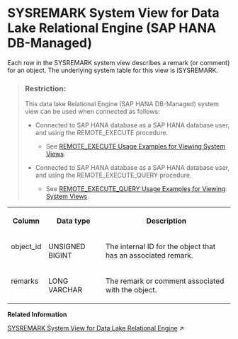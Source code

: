 <!-- loio7b03435105ce4359a93864a0d3feec43 -->

# SYSREMARK System View for Data Lake Relational Engine \(SAP HANA DB-Managed\)

Each row in the SYSREMARK system view describes a remark \(or comment\) for an object. The underlying system table for this view is ISYSREMARK.



> ### Restriction:  
> This data lake Relational Engine \(SAP HANA DB-Managed\) system view can be used when connected as follows:
> 
> -   Connected to SAP HANA database as a SAP HANA database user, and using the REMOTE\_EXECUTE procedure.
> 
>     -   See [REMOTE\_EXECUTE Usage Examples for Viewing System Views](remote-execute-usage-examples-for-viewing-system-views-8b235c7.md).
> 
> -   Connected to SAP HANA database as a SAP HANA database user, and using the REMOTE\_EXECUTE\_QUERY procedure.
> 
>     -   See [REMOTE\_EXECUTE\_QUERY Usage Examples for Viewing System Views](remote-execute-query-usage-examples-for-viewing-system-views-ada51c0.md).




<table>
<tr>
<th valign="top">

Column



</th>
<th valign="top">

Data type



</th>
<th valign="top">

Description



</th>
</tr>
<tr>
<td valign="top">

object\_id



</td>
<td valign="top">

UNSIGNED BIGINT



</td>
<td valign="top">

The internal ID for the object that has an associated remark.



</td>
</tr>
<tr>
<td valign="top">

remarks



</td>
<td valign="top">

LONG VARCHAR



</td>
<td valign="top">

The remark or comment associated with the object.



</td>
</tr>
</table>

**Related Information**  


[SYSREMARK System View for Data Lake Relational Engine](https://help.sap.com/viewer/19b3964099384f178ad08f2d348232a9/2023_1_QRC/en-US/3be9c0156c5f1014b7d8d601763e6946.html "Each row in the SYSREMARK system view describes a remark (or comment) for an object. The underlying system table for this view is ISYSREMARK.") :arrow_upper_right:


